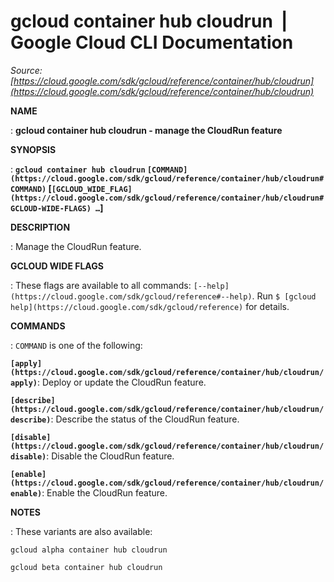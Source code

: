 # gcloud container hub cloudrun  |  Google Cloud CLI Documentation

*Source: [https://cloud.google.com/sdk/gcloud/reference/container/hub/cloudrun](https://cloud.google.com/sdk/gcloud/reference/container/hub/cloudrun)*

**NAME**

: **gcloud container hub cloudrun - manage the CloudRun feature**

**SYNOPSIS**

: **`gcloud container hub cloudrun` `[COMMAND](https://cloud.google.com/sdk/gcloud/reference/container/hub/cloudrun#COMMAND)` [`[GCLOUD_WIDE_FLAG](https://cloud.google.com/sdk/gcloud/reference/container/hub/cloudrun#GCLOUD-WIDE-FLAGS) …`]**

**DESCRIPTION**

: Manage the CloudRun feature.

**GCLOUD WIDE FLAGS**

: These flags are available to all commands: `[--help](https://cloud.google.com/sdk/gcloud/reference#--help)`.
Run `$ [gcloud help](https://cloud.google.com/sdk/gcloud/reference)` for details.

**COMMANDS**

: ``COMMAND`` is one of the following:

**`[apply](https://cloud.google.com/sdk/gcloud/reference/container/hub/cloudrun/apply)`**:
Deploy or update the CloudRun feature.

**`[describe](https://cloud.google.com/sdk/gcloud/reference/container/hub/cloudrun/describe)`**:
Describe the status of the CloudRun feature.

**`[disable](https://cloud.google.com/sdk/gcloud/reference/container/hub/cloudrun/disable)`**:
Disable the CloudRun feature.

**`[enable](https://cloud.google.com/sdk/gcloud/reference/container/hub/cloudrun/enable)`**:
Enable the CloudRun feature.

**NOTES**

: These variants are also available:

```
gcloud alpha container hub cloudrun
```

```
gcloud beta container hub cloudrun
```